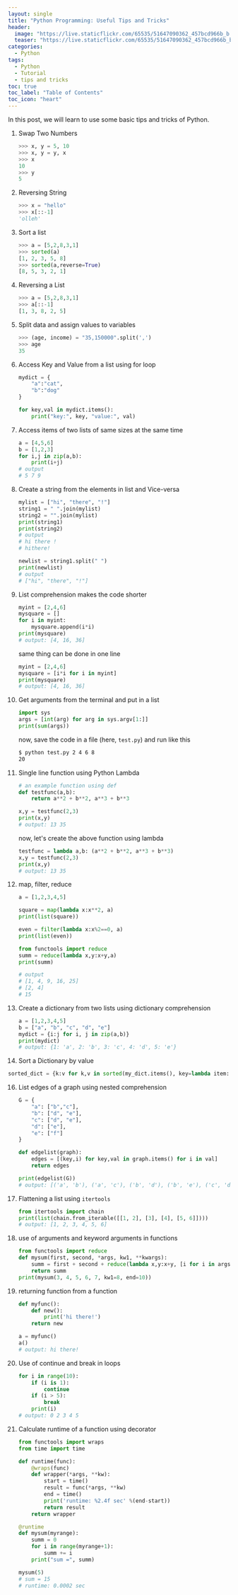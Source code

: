 ```yaml
---
layout: single
title: "Python Programming: Useful Tips and Tricks"
header:
  image: "https://live.staticflickr.com/65535/51647090362_457bcd966b_b.jpg"
  teaser: "https://live.staticflickr.com/65535/51647090362_457bcd966b_b.jpg"
categories:
  - Python
tags:
  - Python
  - Tutorial
  - tips and tricks
toc: true
toc_label: "Table of Contents"
toc_icon: "heart"
---
```


In this post, we will learn to use some basic tips and tricks of Python.

1. Swap Two Numbers
	```python
	>>> x, y = 5, 10
	>>> x, y = y, x
	>>> x
	10
	>>> y
	5
	```
2. Reversing String
	```python
	>>> x = "hello"
	>>> x[::-1]
	'olleh'
	```
3. Sort a list
	```python
	>>> a = [5,2,8,3,1]
	>>> sorted(a)
	[1, 2, 3, 5, 8]
	>>> sorted(a,reverse=True)
	[8, 5, 3, 2, 1]
	```
4. Reversing a List
	```python
	>>> a = [5,2,8,3,1]
	>>> a[::-1]
	[1, 3, 8, 2, 5]
	```
5. Split data and assign values to variables
	```python
	>>> (age, income) = "35,150000".split(',')
	>>> age
	35
	```
7. Access Key and Value from a list using for loop
	```python
	mydict = {
		"a":"cat",
		"b":"dog"
	}
	
	for key,val in mydict.items():
		print("key:", key, "value:", val)
	```
8. Access items of two lists of same sizes at the same time
	```python
	a = [4,5,6]
	b = [1,2,3]
	for i,j in zip(a,b):
		print(i+j)
	# output
	# 5 7 9
	```
9. Create a string from the elements in list and Vice-versa
	```python
	mylist = ["hi", "there", "!"]
	string1 = " ".join(mylist)
	string2 = "".join(mylist)
	print(string1)
	print(string2)
	# output
	# hi there !
	# hithere!
	```
    ```python
	newlist = string1.split(" ")
	print(newlist)
	# output
	# ["hi", "there", "!"]
	```

10. List comprehension makes the code shorter
	```python
	myint = [2,4,6]
	mysquare = []
	for i in myint:
	    mysquare.append(i*i)
	print(mysquare)
	# output: [4, 16, 36]
	```
	same thing can be done in one line
	```python
	myint = [2,4,6]
	mysquare = [i*i for i in myint]
	print(mysquare)
	# output: [4, 16, 36]
	```
11. Get arguments from the terminal and put in a list
	```python
	import sys
	args = [int(arg) for arg in sys.argv[1:]]
	print(sum(args))
	``` 
	now, save the code in a file (here, `test.py`) and run like this
	```bash
	$ python test.py 2 4 6 8
	20
	```
12. Single line function using Python Lambda
	```python
	# an example function using def
	def testfunc(a,b):
	    return a**2 + b**2, a**3 + b**3

	x,y = testfunc(2,3)
	print(x,y)
	# output: 13 35
	```
	now, let's create the above function using lambda
	```python
	testfunc = lambda a,b: (a**2 + b**2, a**3 + b**3)
	x,y = testfunc(2,3)
	print(x,y)
	# output: 13 35
	```
13. map, filter, reduce 
	```python
	a = [1,2,3,4,5]

	square = map(lambda x:x**2, a)
	print(list(square))

	even = filter(lambda x:x%2==0, a)
	print(list(even))

	from functools import reduce
	summ = reduce(lambda x,y:x+y,a)
	print(summ)
	
	# output
	# [1, 4, 9, 16, 25]
	# [2, 4]
	# 15 
	```
14. Create a dictionary from two lists using dictionary comprehension
	```python
	a = [1,2,3,4,5]
	b = ["a", "b", "c", "d", "e"]
	mydict = {i:j for i, j in zip(a,b)}
	print(mydict)
	# output: {1: 'a', 2: 'b', 3: 'c', 4: 'd', 5: 'e'}
	```
15. Sort a Dictionary by value
```python
sorted_dict = {k:v for k,v in sorted(my_dict.items(), key=lambda item: item[1])}
```

16. List edges of a graph using nested comprehension
	```python
	G = {
	    "a": ["b","c"],
	    "b": ["d", "e"],
	    "c": ["d", "e"],
	    "d": ["e"],
	    "e": ["f"]
	}

	def edgelist(graph):
	    edges = [(key,i) for key,val in graph.items() for i in val]
	    return edges

	print(edgelist(G))
	# output: [('a', 'b'), ('a', 'c'), ('b', 'd'), ('b', 'e'), ('c', 'd'), ('c', 'e'), ('d', 'e'), ('e', 'f')]
	```
17. Flattening a list using `itertools`
	```python
	from itertools import chain
	print(list(chain.from_iterable([[1, 2], [3], [4], [5, 6]])))
	# output: [1, 2, 3, 4, 5, 6]
	```
18. use of arguments and keyword arguments in functions
	```python
	from functools import reduce
	def mysum(first, second, *args, kw1, **kwargs):
	    summ = first + second + reduce(lambda x,y:x+y, [i for i in args]) + kw1 + kwargs["end"]
	    return summ
	print(mysum(3, 4, 5, 6, 7, kw1=8, end=10))
	```
19. returning function from a function
	```python
	def myfunc():
	    def new():
	        print('hi there!')
	    return new

	a = myfunc()
	a()
	# output: hi there!
	```
20. Use of continue and break in loops
	```python
	for i in range(10):
	    if (i is 1):
	        continue
	    if (i > 5):
	        break
	    print(i)
	# output: 0 2 3 4 5
	```
21. Calculate runtime of a function using decorator
	```python
	from functools import wraps
	from time import time

	def runtime(func):
	    @wraps(func)
	    def wrapper(*args, **kw):
	        start = time()
	        result = func(*args, **kw)
	        end = time()
	        print('runtime: %2.4f sec' %(end-start))
	        return result
	    return wrapper

	@runtime
	def mysum(myrange):
	    summ = 0
	    for i in range(myrange+1):
	        summ += i
	    print("sum =", summ)

	mysum(5)
	# sum = 15
	# runtime: 0.0002 sec
	```
<!--stackedit_data:
eyJoaXN0b3J5IjpbODQ5NDYxMTY5XX0=
-->